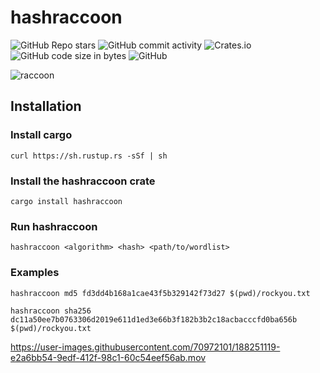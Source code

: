 # hashraccoon
![GitHub Repo stars](https://img.shields.io/github/stars/irishmaestro/hashraccoon?color=black&style=for-the-badge)
![GitHub commit activity](https://img.shields.io/github/commit-activity/m/irishmaestro/hashraccoon?color=black&label=commits&style=for-the-badge)
![Crates.io](https://img.shields.io/crates/d/hashraccoon?color=black&style=for-the-badge)
![GitHub code size in bytes](https://img.shields.io/github/languages/code-size/irishmaestro/hashraccoon?color=black&style=for-the-badge)
![GitHub](https://img.shields.io/github/license/irishmaestro/hashraccoon?color=black&style=for-the-badge)

![raccoon](https://user-images.githubusercontent.com/70972101/188251139-554fa07d-37e8-4eee-a68c-50369d7f6a23.jpeg)

## Installation
### Install cargo
```shell 
curl https://sh.rustup.rs -sSf | sh
```
### Install the hashraccoon crate
```shell
cargo install hashraccoon
```

### Run hashraccoon
```shell
hashraccoon <algorithm> <hash> <path/to/wordlist>
```

### Examples
```shell
hashraccoon md5 fd3dd4b168a1cae43f5b329142f73d27 $(pwd)/rockyou.txt
```

```shell
hashraccoon sha256 dc11a50ee7b0763306d2019e611d1ed3e66b3f182b3b2c18acbacccfd0ba656b $(pwd)/rockyou.txt
```

https://user-images.githubusercontent.com/70972101/188251119-e2a6bb54-9edf-412f-98c1-60c54eef56ab.mov
